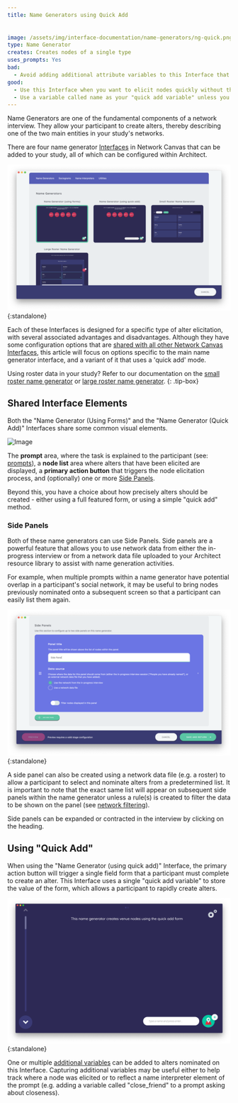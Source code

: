 ```yaml
---
title: Name Generators using Quick Add


image: /assets/img/interface-documentation/name-generators/ng-quick.png
type: Name Generator
creates: Creates nodes of a single type
uses_prompts: Yes
bad:
  - Avoid adding additional attribute variables to this Interface that could more accurately be collected elsewhere.
good:
  - Use this Interface when you want to elicit nodes quickly without the burden of collecting other attribute data at the same time. 
  - Use a variable called name as your "quick add variable" unless you have a good reason to use another. Keep in mind that Network Canvas will label nodes using this variable throughout the interview. 
---
```



Name Generators are one of the fundamental components of a network interview. They allow your participant to create alters, thereby describing one of the two main entities in your study's networks.

There are four name generator [Interfaces](../key-concepts/interfaces.md) in Network Canvas that can be added to your study, all of which can be configured within Architect.

![Available Name Generator interfaces in Architect](/assets/img/interface-documentation/name-generators/add-screen.png){:standalone}

Each of these Interfaces is designed for a specific type of alter elicitation, with several associated advantages and disadvantages. Although they have some configuration options that are [shared with all other Network Canvas Interfaces](./shared.md), this article will focus on options specific to the main name generator interface, and a variant of it that uses a 'quick add' mode.

Using roster data in your study? Refer to our documentation on the [small roster name generator](./small-roster-name-generator.md) or [large roster name generator](./large-roster-name-generator.md).
{: .tip-box}

## Shared Interface Elements

Both the "Name Generator (Using Forms)" and the "Name Generator (Quick Add)" Interfaces share some common visual elements.

![Image](../../assets/img/interface-documentation/name-generators/preview.png)

The **prompt** area, where the task is explained to the participant (see: [prompts](../key-concepts/prompts.md)), a **node list** area where alters that have been elicited are displayed, a **primary action button** that triggers the node elicitation process, and (optionally) one or more [Side Panels](#side-panels).

Beyond this, you have a choice about how precisely alters should be created - either using a full featured form, or using a simple "quick add" method.

### Side Panels

Both of these name generators can use Side Panels. Side panels are a powerful feature that allows you to use network data from either the in-progress interview or from a network data file uploaded to your Architect resource library to assist with name generation activities.

For example, when multiple prompts within a name generator have potential overlap in a participant's social network, it may be useful to bring nodes previously nominated onto a subsequent screen so that a participant can easily list them again.

![Configuring a side panel](/assets/img/interface-documentation/name-generators/side-panel.png){:standalone}

A side panel can also be created using a network data file (e.g. a roster) to allow a participant to select and nominate alters from a predetermined list. It is important to note that the exact same list will appear on subsequent side panels within the name generator unless a rule(s) is created to filter the data to be shown on the panel (see [network filtering](../key-concepts/network-filtering.md)).

Side panels can be expanded or contracted in the interview by clicking on the heading.

## Using "Quick Add"

When using the "Name Generator (using quick add)" Interface, the primary action button will trigger a single field form that a participant must complete to create an alter. This Interface uses a single "quick add variable" to store the value of the form, which allows a participant to rapidly create alters.

![A quick add name generator](/assets/img/interface-documentation/name-generators/ng-quick.png){:standalone}

One or multiple [additional variables](../key-concepts/additional-variables.md) can be added to alters nominated on this Interface. Capturing additional variables may be useful either to help track where a node was elicited or to reflect a name interpreter element of the prompt (e.g. adding a variable called "close_friend" to a prompt asking about closeness).  
